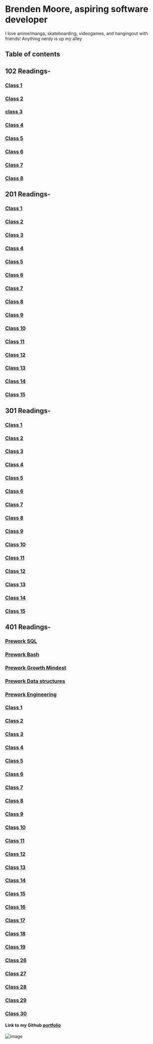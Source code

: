 # Brenden Moore, aspiring software developer

I love anime/manga, skateboarding, videogames, and hangingout with friends! Anything nerdy is up my alley

## Table of contents

## 102 Readings-

### [Class 1](class102/reading_notes_class_1.md)

### [Class 2](class102/reading_notes_class_2.md)

### [class 3](class102/reading_notes_class_3.md)

### [Class 4](class102/reading_notes_class_4.md)

### [Class 5](class102/reading_notes_class_5.md)

### [Class 6](class102/reading_notes_class_6.md)

### [Class 7](class102/reading_notes_class_7.md)

### [Class 8](class102/reading_notes_class_8.md)

## 201 Readings-

### [Class 1](class201/reading1.md)

### [Class 2](class201/reading2.md)

### [Class 3](class201/reading3.md)

### [Class 4](class201/reading4.md)

### [Class 5](class201/reading5.md)

### [Class 6](class201/reading6.md)

### [Class 7](class201/reading7.md)

### [Class 8](class201/reading8.md)

### [Class 9](class201/reading9.md)

### [Class 10](class201/reading10.md)

### [Class 11](class201/reading11.md)

### [Class 12](class201/reading12.md)

### [Class 13](class201/reading13.md)

### [Class 14](class201/reading14.md)

### [Class 15](class201/reading15.md)

## 301 Readings-

### [Class 1](class301/reading1.md)

### [Class 2](class301/reading2.md)

### [Class 3](class301/reading3.md)

### [Class 4](class301/reading4.md)

### [Class 5](class301/reading5.md)

### [Class 6](class301/reading6.md)

### [Class 7](class301/reading7.md)

### [Class 8](class301/reading8.md)

### [Class 9](class301/reading9.md)

### [Class 10](class301/reading10.md)

### [Class 11](class301/reading11.md)

### [Class 12](class301/reading12.md)

### [Class 13](class301/reading13.md)

### [Class 14](class301/reading14.md)

### [Class 15](class301/reading15.md)

## 401 Readings-

### [Prework SQL](class401/prework-sql.md)

### [Prework Bash](class401/prework-bash.md)

### [Prework Growth Mindest](class401/prework-growth-mindset.md)

### [Prework Data structures](class401/prework-data-structures.md)

### [Prework Engineering](class401/prework-engineering.md)

### [Class 1](class401/reading1.md)

### [Class 2](class401/reading2.md)

### [Class 3](class401/reading3.md)

### [Class 4](class401/reading4.md)

### [Class 5](class401/reading5.md)

### [Class 6](class401/reading6.md)

### [Class 7](class401/reading7.md)

### [Class 8](class401/reading8.md)

### [Class 9](class401/reading9.md)

### [Class 10](class401/reading10.md)

### [Class 11](class401/reading11.md)

### [Class 12](class401/reading12.md)

### [Class 13](class401/reading13.md)

### [Class 14](class401/reading14.md)

### [Class 15](class401/reading15.md)

### [Class 16](class401/reading16.md)

### [Class 17](class401/reading17.md)

### [Class 18](class401/reading18.md)

### [Class 19](class401/reading19.md)

### [Class 26](class401/reading26.md)

### [Class 27](class401/reading27.md)

### [Class 28](class401/reading28.md)

### [Class 29](class401/reading29.md)

### [Class 30](class401/reading30.md)

#### Link to my Github [portfolio](https://github.com/Brendeen)

![image](https://user-images.githubusercontent.com/112737001/193438269-f12b8d96-ae84-4f5c-a826-7fbc2992fac6.png)
